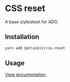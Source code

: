 # CSS reset

A base stylesheet for ADG.

## Installation

```sh
yarn add @atlaskit/css-reset
```

## Usage

[View documentation](https://atlassian.design/components/css-reset/).
